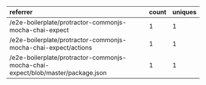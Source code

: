| referrer                                                                        | count | uniques |
| :------------------------------------------------------------------------------ | :---- | :------ |
| /e2e-boilerplate/protractor-commonjs-mocha-chai-expect                          | 1     | 1       |
| /e2e-boilerplate/protractor-commonjs-mocha-chai-expect/actions                  | 1     | 1       |
| /e2e-boilerplate/protractor-commonjs-mocha-chai-expect/blob/master/package.json | 1     | 1       |
